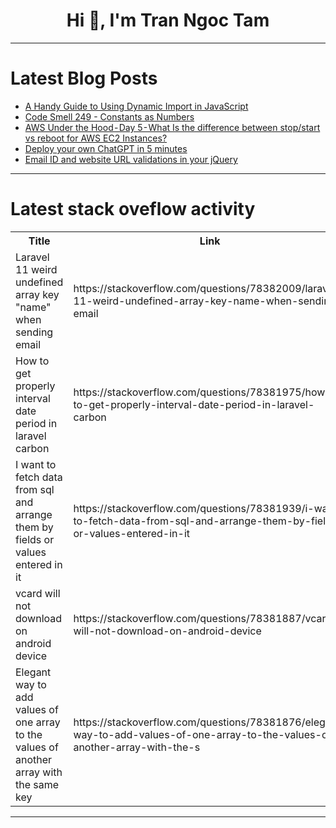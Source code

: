 <h1 align="center">Hi 👋, I'm Tran Ngoc Tam</h1>

---

# Latest Blog Posts 
<!-- BLOG-POST-LIST:START -->
- [A Handy Guide to Using Dynamic Import in JavaScript](https://dev.to/chauhoangminhnguyen/a-handy-guide-to-using-dynamic-import-in-javascript-3n3)
- [Code Smell 249 - Constants as Numbers](https://dev.to/mcsee/code-smell-249-constants-as-numbers-568)
- [AWS Under the Hood - Day 5 - What Is the difference between stop/start vs reboot for AWS EC2 Instances?](https://dev.to/lakhera2015/aws-under-the-hood-day-5-what-is-the-difference-between-stopstart-vs-reboot-for-aws-ec2-instances-50a2)
- [Deploy your own ChatGPT in 5 minutes](https://dev.to/vmesel/deploy-your-own-chatgpt-in-5-minutes-5d41)
- [Email ID and website URL validations in your jQuery](https://dev.to/dgihost/email-id-and-website-url-validations-in-your-jquery-1m6c)
<!-- BLOG-POST-LIST:END -->

---

# Latest stack oveflow activity
<table>
  <tr><th>Title</th><th>Link</th></tr>
  <!-- STACKOVERFLOW:START --><tr><td>Laravel 11 weird undefined array key &quot;name&quot; when sending email</td><td>https://stackoverflow.com/questions/78382009/laravel-11-weird-undefined-array-key-name-when-sending-email</td></tr><tr><td>How to get properly interval date period in laravel carbon</td><td>https://stackoverflow.com/questions/78381975/how-to-get-properly-interval-date-period-in-laravel-carbon</td></tr><tr><td>I want to fetch data from sql and arrange them by fields or values entered in it</td><td>https://stackoverflow.com/questions/78381939/i-want-to-fetch-data-from-sql-and-arrange-them-by-fields-or-values-entered-in-it</td></tr><tr><td>vcard will not download on android device</td><td>https://stackoverflow.com/questions/78381887/vcard-will-not-download-on-android-device</td></tr><tr><td>Elegant way to add values of one array to the values of another array with the same key</td><td>https://stackoverflow.com/questions/78381876/elegant-way-to-add-values-of-one-array-to-the-values-of-another-array-with-the-s</td></tr><!-- STACKOVERFLOW:END -->
</table>

---


